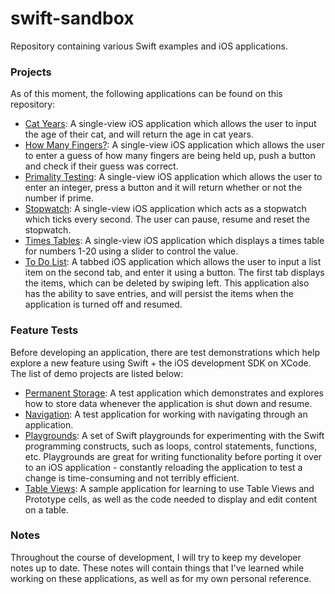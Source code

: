 # swift-sandbox


Repository containing various Swift examples and iOS applications. 

### Projects

As of this moment, the following applications can be found on this repository:

* [Cat Years](https://github.com/DrkSephy/swift-sandbox/tree/master/Cat%20Years/catYears): A single-view iOS application which allows the user to input the age of their cat, and will return the age in cat years.
* [How Many Fingers?](https://github.com/DrkSephy/swift-sandbox/tree/master/How%20Many%20Fingers): A single-view iOS application which allows the user to enter a guess of how many fingers are being held up, push a button and check if their guess was correct.
* [Primality Testing](https://github.com/DrkSephy/swift-sandbox/tree/master/Primality): A single-view iOS application which allows the user to enter an integer, press a button and it will return whether or not the number if prime. 
* [Stopwatch](https://github.com/DrkSephy/swift-sandbox/tree/master/Stopwatch): A single-view iOS application which acts as a stopwatch which ticks every second. The user can pause, resume and reset the stopwatch.
* [Times Tables](https://github.com/DrkSephy/swift-sandbox/tree/master/Times%20Tables): A single-view iOS application which displays a times table for numbers 1-20 using a slider to control the value. 
* [To Do List](https://github.com/DrkSephy/swift-sandbox/tree/master/To%20Do%20List): A tabbed iOS application which allows the user to input a list item on the second tab, and enter it using a button. The first tab displays the items, which can be deleted by swiping left. This application also has the ability to save entries, and will persist the items when the application is turned off and resumed. 

### Feature Tests

Before developing an application, there are test demonstrations which help explore a new feature using Swift + the iOS development SDK on XCode. The list of demo projects are listed below:

* [Permanent Storage](https://github.com/DrkSephy/swift-sandbox/tree/master/Permanent%20Storage): A test application which demonstrates and explores how to store data whenever the application is shut down and resume. 
* [Navigation](https://github.com/DrkSephy/swift-sandbox/tree/master/Navigation): A test application for working with navigating through an application. 
* [Playgrounds](https://github.com/DrkSephy/swift-sandbox/tree/master/Playground/playgrounds): A set of Swift playgrounds for experimenting with the Swift programming constructs, such as loops, control statements, functions, etc. Playgrounds are great for writing functionality before porting it over to an iOS application - constantly reloading the application to test a change is time-consuming and not terribly efficient.
* [Table Views](https://github.com/DrkSephy/swift-sandbox/tree/master/Table%20Views): A sample application for learning to use Table Views and Prototype cells, as well as the code needed to display and edit content on a table. 

### Notes

Throughout the course of development, I will try to keep my developer notes up to date. These notes will contain things that I've learned while working on these applications, as well as for my own personal reference. 
